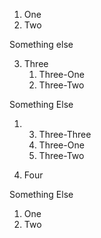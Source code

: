 1.  One
2.  Two

Something else

3.  Three
    1.  Three-One
    2.  Three-Two

Something Else

1.  3.  Three-Three
    1.  Three-One
    2.  Three-Two

<!---->

4.  Four

Something Else

1.  One
2.  Two
